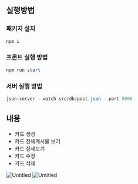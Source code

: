 ## 실행방법

### 패키지 설치

```powershell
npm i
```

### 프론트 실행 방법

```powershell
npm run start
```

### 서버 실행 방법

```powershell
json-server --watch src/db/post.json --port 5000
```

## 내용

- 카드 생성
- 카드 전체게시물 보기
- 카드 상세보기
- 카드 수정
- 카드 삭제

![Untitled](https://s3-us-west-2.amazonaws.com/secure.notion-static.com/dd660385-7255-4e29-b1cd-e392d6ccf1c0/Untitled.png)
![Untitled](https://s3-us-west-2.amazonaws.com/secure.notion-static.com/49d2d9b4-176d-4e9f-aa81-c2086a09e482/Untitled.png)
